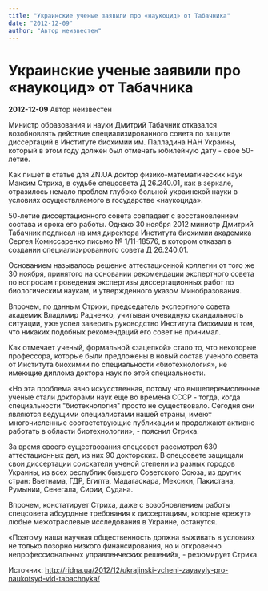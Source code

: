```yaml
---
title: "Украинские ученые заявили про «наукоцид» от Табачника"
date: "2012-12-09"
author: "Автор неизвестен"
---
```


# Украинские ученые заявили про «наукоцид» от Табачника

**2012-12-09** Автор неизвестен

Министр образования и науки Дмитрий Табачник отказался возобновлять действие специализированного совета по защите диссертаций в Институте биохимии им. Палладина НАН Украины, который в этом году должен был отмечать юбилейную дату - свое 50-летие.

Как пишет в статье для ZN.UA доктор физико-математических наук Максим Стриха, в судьбе спецсовета Д 26.240.01, как в зеркале, отразилось немало проблем глубоко больной украинской науки в условиях осуществляемого в государстве «наукоцида».

50-летие диссертационного совета совпадает с восстановлением состава и срока его работы. Однако 30 ноября 2012 министр Дмитрий Табачник подписал на имя директора Института биохимии академика Сергея Комиссаренко письмо № 1/11-18576, в котором отказал в создании специализированного совета Д 26.240.01.

Основанием называлось решение аттестационной коллегии от того же 30 ноября, принятого на основании рекомендации экспертного совета по вопросам проведения экспертизы диссертационных работ по биологическим наукам, и утвержденного указом Минобразования.

Впрочем, по данным Стрихи, председатель экспертного совета академик Владимир Радченко, учитывая очевидную скандальность ситуации, уже успел заверить руководство Института биохимии в том, что никаких подобных рекомендаций его совет не принимал.

Как отмечает ученый, формальной «зацепкой» стало то, что некоторые профессора, которые были предложены в новый состав ученого совета от Института биохимии по специальности «биотехнология», не имеющие диплома доктора наук по этой специальности.

«Но эта проблема явно искусственная, потому что вышеперечисленные ученые стали докторами наук еще во времена СССР - тогда, когда специальности "биотехнология" просто не существовало. Сегодня они являются ведущими специалистами нашей страны, имеют многочисленные соответствующие публикации и продолжают активно работать в области биотехнологии», - пояснил Стриха.

За время своего существования спецсовет рассмотрел 630 аттестационных дел, из них 90 докторских. В спецсовете защищали свои диссертации соискатели ученой степени из разных городов Украины, из всех республик бывшего Советского Союза, из других стран: Вьетнама, ГДР, Египта, Мадагаскара, Мексики, Пакистана, Румынии, Сенегала, Сирии, Судана.

Впрочем, констатирует Стриха, даже с возобновлением работы спецсовета абсурдные требования к диссертациям, которые «режут» любые межотраслевые исследования в Украине, останутся.

«Поэтому наша научная общественность должна выживать в условиях не только позорно низкого финансирования, но и откровенно непрофессиональных управленческих решений», - резюмирует Стриха.

Источник: http://ridna.ua/2012/12/ukrajinski-vcheni-zayavyly-pro-naukotsyd-vid-tabachnyka/